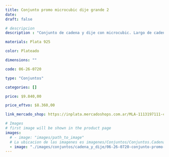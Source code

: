 ```yaml
---
title: Conjunto promo microcubic dije grande 2
date: 
draft: false

# descripcion
description : "Conjunto de cadena y dije con microcubic. Largo de cadena 40, 45 o 50 cm a elección"

materials: Plata 925

color: Plateado

dimensions: ""

code: 06-26-0720

type: "Conjuntos"

categories: []

price: $9.840,00

price_eftvo: $8.360,00

link_mercado_shop: https://inplata.mercadoshops.com.ar/MLA-1113197111-conjunto-promo-microcubic-dije-grande-2-_JM

# Images
# first image will be shown in the product page
images:
  # - image: "images/path_to_image"
  # La ubicacion de las imagenes es imagenes/Conjuntos/Conjuntos.Cadena y Dije/06-26-0720-conjunto-promo-microcubic-dije-grande-2
  - image: "./images/conjuntos/cadena_y_dije/06-26-0720-conjunto-promo-microcubic-dije-grande-2.jpg"
---
```

